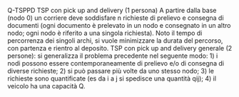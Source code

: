 Q-TSPPD
TSP con pick up and delivery (1 persona) A partire dalla base (nodo 0) un corriere deve soddisfare n richieste di prelievo e consegna di documenti (ogni documento è prelevato in un nodo e consegnato in un altro nodo; ogni nodo è riferito a una singola richiesta). Noto il tempo di percorrenza dei singoli archi, si vuole minimizzare la durata del percorso, con partenza e rientro al deposito.
TSP con pick up and delivery generale (2 persone): si generalizza il problema precedente nel seguente modo: 1) i nodi possono essere contemporaneamente di prelievo e/o di consegna di diverse richieste; 2) si può passare più volte da uno stesso nodo; 3) le richieste sono quantificate (es da i a j si spedisce una quantità qij); 4) il veicolo ha una capacità Q.

